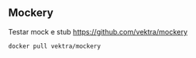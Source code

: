 Mockery
---
Testar mock e stub
https://github.com/vektra/mockery

```
docker pull vektra/mockery
```
